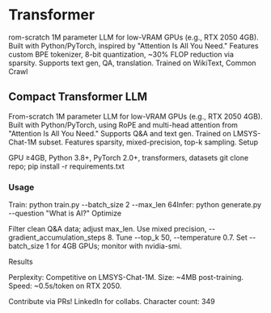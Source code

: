 # Transformer
rom-scratch 1M parameter LLM for low-VRAM GPUs (e.g., RTX 2050 4GB). Built with Python/PyTorch, inspired by "Attention Is All You Need." Features custom BPE tokenizer, 8-bit quantization, ~30% FLOP reduction via sparsity. Supports text gen, QA, translation. Trained on WikiText, Common Crawl

## Compact Transformer LLM
From-scratch 1M parameter LLM for low-VRAM GPUs (e.g., RTX 2050 4GB). Built with Python/PyTorch, using RoPE and multi-head attention from "Attention Is All You Need." Supports Q&A and text gen. Trained on LMSYS-Chat-1M subset. Features sparsity, mixed-precision, top-k sampling.
Setup

GPU ≥4GB, Python 3.8+, PyTorch 2.0+, transformers, datasets
git clone repo; pip install -r requirements.txt

### Usage
Train: python train.py --batch_size 2 --max_len 64Infer: python generate.py --question "What is AI?"
Optimize

Filter clean Q&A data; adjust max_len.
Use mixed precision, --gradient_accumulation_steps 8.
Tune --top_k 50, --temperature 0.7.
Set --batch_size 1 for 4GB GPUs; monitor with nvidia-smi.

Results

Perplexity: Competitive on LMSYS-Chat-1M.
Size: ~4MB post-training.
Speed: ~0.5s/token on RTX 2050.

Contribute via PRs! LinkedIn for collabs.
Character count: 349
